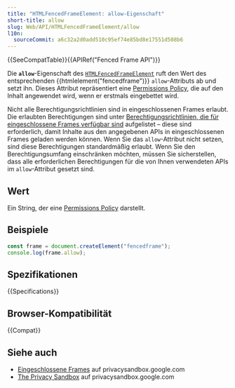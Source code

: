 ```yaml
---
title: "HTMLFencedFrameElement: allow-Eigenschaft"
short-title: allow
slug: Web/API/HTMLFencedFrameElement/allow
l10n:
  sourceCommit: a6c32a2d0add510c95ef74e85bd8e17551d508b6
---
```


{{SeeCompatTable}}{{APIRef("Fenced Frame API")}}

Die **`allow`**-Eigenschaft des [`HTMLFencedFrameElement`](/de/docs/Web/API/HTMLFencedFrameElement) ruft den Wert des entsprechenden {{htmlelement("fencedframe")}} `allow`-Attributs ab und setzt ihn. Dieses Attribut repräsentiert eine [Permissions Policy](/de/docs/Web/HTTP/Guides/Permissions_Policy), die auf den Inhalt angewendet wird, wenn er erstmals eingebettet wird.

Nicht alle Berechtigungsrichtlinien sind in eingeschlossenen Frames erlaubt. Die erlaubten Berechtigungen sind unter [Berechtigungsrichtlinien, die für eingeschlossene Frames verfügbar sind](/de/docs/Web/HTML/Element/fencedframe#permissions_policies_available_to_fenced_frames) aufgelistet – diese sind erforderlich, damit Inhalte aus den angegebenen APIs in eingeschlossenen Frames geladen werden können. Wenn Sie das `allow`-Attribut nicht setzen, sind diese Berechtigungen standardmäßig erlaubt. Wenn Sie den Berechtigungsumfang einschränken möchten, müssen Sie sicherstellen, dass alle erforderlichen Berechtigungen für die von Ihnen verwendeten APIs im `allow`-Attribut gesetzt sind.

## Wert

Ein String, der eine [Permissions Policy](/de/docs/Web/HTTP/Guides/Permissions_Policy) darstellt.

## Beispiele

```js
const frame = document.createElement("fencedframe");
console.log(frame.allow);
```

## Spezifikationen

{{Specifications}}

## Browser-Kompatibilität

{{Compat}}

## Siehe auch

- [Eingeschlossene Frames](https://privacysandbox.google.com/private-advertising/fenced-frame) auf privacysandbox.google.com
- [The Privacy Sandbox](https://privacysandbox.google.com/) auf privacysandbox.google.com
